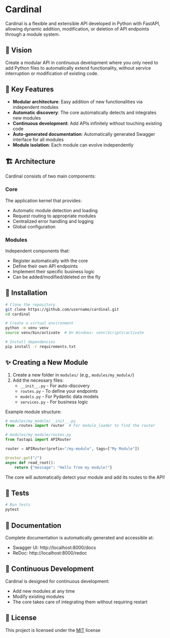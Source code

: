 # Cardinal

Cardinal is a flexible and extensible API developed in Python with FastAPI, allowing dynamic addition, modification, or deletion of API endpoints through a module system.

## 🌟 Vision

Create a modular API in continuous development where you only need to add Python files to automatically extend functionality, without service interruption or modification of existing code.

## 🔑 Key Features

- **Modular architecture**: Easy addition of new functionalities via independent modules
- **Automatic discovery**: The core automatically detects and integrates new modules
- **Continuous development**: Add APIs infinitely without touching existing code
- **Auto-generated documentation**: Automatically generated Swagger interface for all modules
- **Module isolation**: Each module can evolve independently

## 🏗️ Architecture

Cardinal consists of two main components:

### Core
The application kernel that provides:
- Automatic module detection and loading
- Request routing to appropriate modules
- Centralized error handling and logging
- Global configuration

### Modules
Independent components that:
- Register automatically with the core
- Define their own API endpoints
- Implement their specific business logic
- Can be added/modified/deleted on the fly

## 🚀 Installation

```bash
# Clone the repository
git clone https://github.com/username/cardinal.git
cd cardinal

# Create a virtual environment
python -m venv venv
source venv/bin/activate  # On Windows: venv\Scripts\activate

# Install dependencies
pip install -r requirements.txt
```

## ✨ Creating a New Module

1. Create a new folder in `modules/` (e.g., `modules/my_module/`)
2. Add the necessary files:
   - `__init__.py` - For auto-discovery
   - `routes.py` - To define your endpoints
   - `models.py` - For Pydantic data models
   - `services.py` - For business logic

Example module structure:
```python
# modules/my_module/__init__.py
from .routes import router  # For module_loader to find the router

# modules/my_module/routes.py
from fastapi import APIRouter

router = APIRouter(prefix="/my-module", tags=["My Module"])

@router.get("/")
async def read_root():
    return {"message": "Hello from my module!"}
```

The core will automatically detect your module and add its routes to the API!

## 🧪 Tests

```bash
# Run tests
pytest
```

## 📘 Documentation

Complete documentation is automatically generated and accessible at:
- Swagger UI: http://localhost:8000/docs
- ReDoc: http://localhost:8000/redoc

## 🔄 Continuous Development

Cardinal is designed for continuous development:
- Add new modules at any time
- Modify existing modules
- The core takes care of integrating them without requiring restart

## 📄 License

This project is licensed under the [MIT](LICENSE) license